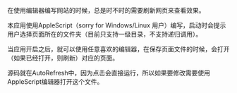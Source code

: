 在使用编辑器编写网站的时候，总是时不时的需要刷新网页来查看效果。

本应用使用AppleScript（sorry for Windows/Linux 用户）编写，启动时会提示用户选择页面所在的文件夹（目前只支持一级目录，不支持递归调用）。

当应用开启之后，就可以使用任意喜欢的编辑器，在保存页面文件的时候，会打开（如果已经打开，则刷新）对应的页面。

源码就在AutoRefresh中，因为点击会直接运行，所以如果要修改需要使用AppleScript编辑器打开这个文件。